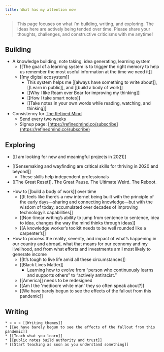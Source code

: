 ```yaml
---
title: What has my attention now
---
```

> This page focuses on what I’m building, writing, and exploring. The ideas here are actively being tended over time. Please share your thoughts, challenges, and constructive criticisms with me anytime!  

## Building
* A knowledge building, note taking, idea generating, learning system
	* [[The goal of a learning system is to trigger the right memory to help us remember the most useful information at the time we need it]]
	* [[my digital ecosystem]]
		* This system helps me [[always have something to write about]], [[Learn in public]], and [[build a body of work]]
		* [[Why I like Roam over Bear for improving my thinking]]
		* [[How I take smart notes]]
		* [[Take notes in your own words while reading, watching, and thinking]]
* Consistency for [The Refined Mind](https://refinedmind.co)
	* Send every two weeks
	* Signup page: [https://refinedmind.co/subscribe](https://refinedmind.co/subscribe)

## Exploring
- [[I am looking for new and meaningful projects in 2021]]
* [[Sensemaking and wayfinding are critical skills for thriving in 2020 and beyond]]
	* These skills help independent professionals
* [[The Great Reset]]. The Great Pause. The Ultimate Weird. The Reboot.
- How to [[build a body of work]] over time
	- [[It feels like there’s a new internet being built with the principle of the early days—sharing and connecting knowledge—but with the wisdom of today, accumulated over decades of improving technology’s capabilities]]
	- [[Non-linear writing’s ability to jump from sentence to sentence, idea to idea, changes the way the mind thinks through ideas]]
	- [[A knowledge worker’s toolkit needs to be well rounded like a carpenter’s]]
- How to process the reality, severity, and impact of what’s happening in our country and abroad, what that means for our economy and my livelihood, and from what efforts and investments am I most likely to generate income
	- [[It’s tough to live life amid all these circumstances]]
	- [[Black Lives Matter]]
		- Learning how to evolve from “person who continuously learns and supports others” to “actively antiracist.”
	- [[America]] needs to be redesigned
	- [[Am I the 'mediocre white man' they so often speak about?]]
	- [[We have barely begun to see the effects of the fallout from this pandemic]]

## Writing
	* » » » [[Writing themes]]
	* [[We have barely begun to see the effects of the fallout from this pandemic]]
	* [[Teach what you learn]]
	* [[public notes build authority and trust]]
	* [[Start teaching as soon as you understand something]]
